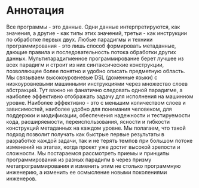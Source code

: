 # Аннотация

Все программы - это данные. Одни данные интерпретируются, как значения, а
другие - как типы этих значений, третьи - как инструкции по обработке первых
двух. Любые парадигмы и техники программирования - это лишь способ формировать
метаданные, дающие правила и последовательность потока обработки других данных.
Мультипарадигменное программирование берет лучшее из всех парадигм и строит из
них синтаксические конструкции, позволяющее более понятно и удобно описать
предметную область. Мы связываем высокоуровневые DSL (доменные языки) с
низкоуровневыми машинными инструкциями через множество слоев абстракций. Тут
важно не фанатично следовать одной парадигме, а наиболее эффективно отображать
задачу для исполнения на машинном уровне. Наиболее эффективно - это с меньшим
количеством слоев и зависимостей, наиболее удобно для понимания человеком, для
поддержки и модификации, обеспечения надежности и тестируемости кода,
расширяемости, переиспользования, ясности и гибкости конструкций метаданных на
каждом уровне. Мы полагаем, что такой подход позволит получать как быстрые
первые результаты в разработке каждой задачи, так и не терять темпов при большом
потоке изменений на этапах, когда проект уже достиг высокой зрелости и
сложности. Мы постараемся рассмотреть приемы и принципы программирования из
разных парадигм в через призму метапрограммирования и изменить этим не столько
программную инженерию, а изменить ее осмысление новыми поколениями инженеров.
